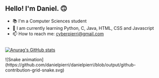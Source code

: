 ## Hello! I'm Daniel. 🙃

- 📚 I'm a Computer Sciences student
- 🌱 I am currently learning Python, C, Java, HTML, CSS and Javascript
- 📫 How to reach me: cyberpierri@gmail.com

##

[![Anurag's GitHub stats](https://github-readme-stats.vercel.app/api?username=danielpierri&count_private=true&theme=github_dark&show_icons=true)](https://github.com/anuraghazra/github-readme-stats)

<div>
![Snake animation](https://github.com/danielpierri/danielpierri/blob/output/github-contribution-grid-snake.svg)
</div>
